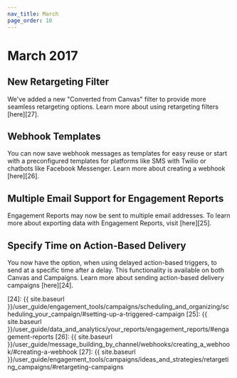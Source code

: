 ```yaml
---
nav_title: March
page_order: 10
---
```


# March 2017

## New Retargeting Filter

We've added a new "Converted from Canvas" filter to provide more seamless retargeting options. Learn more about using retargeting filters [here][27].

## Webhook Templates

You can now save webhook messages as templates for easy reuse or start with a preconfigured templates for platforms like SMS with Twilio or chatbots like Facebook Messenger. Learn more about creating a webhook [here][26].

## Multiple Email Support for Engagement Reports

Engagement Reports may now be sent to multiple email addresses. To learn more about exporting data with Engagement Reports, visit [here][25].

## Specify Time on Action-Based Delivery

You now have the option, when using delayed action-based triggers, to send at a specific time after a delay. This functionality is available on both Canvas and Campaigns. Learn more about sending action-based delivery campaigns [here][24].


[24]: {{ site.baseurl }}/user_guide/engagement_tools/campaigns/scheduling_and_organizing/scheduling_your_campaign/#setting-up-a-triggered-campaign
[25]: {{ site.baseurl }}/user_guide/data_and_analytics/your_reports/engagement_reports/#engagement-reports
[26]: {{ site.baseurl }}/user_guide/message_building_by_channel/webhooks/creating_a_webhook/#creating-a-webhook
[27]: {{ site.baseurl }}/user_guide/engagement_tools/campaigns/ideas_and_strategies/retargeting_campaigns/#retargeting-campaigns
